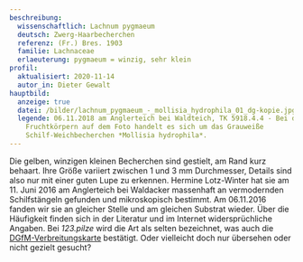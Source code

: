 ```yaml
---
beschreibung:
  wissenschaftlich: Lachnum pygmaeum
  deutsch: Zwerg-Haarbecherchen
  referenz: (Fr.) Bres. 1903
  familie: Lachnaceae
  erlaeuterung: pygmaeum = winzig, sehr klein
profil:
  aktualisiert: 2020-11-14
  autor_in: Dieter Gewalt
hauptbild:
  anzeige: true
  datei: /bilder/lachnum_pygmaeum_-_mollisia_hydrophila_01_dg-kopie.jpg
  legende: 06.11.2018 am Anglerteich bei Waldteich, TK 5918.4.4 - Bei den weißen
    Fruchtkörpern auf dem Foto handelt es sich um das Grauweiße
    Schilf-Weichbecherchen *Mollisia hydrophila*.
---
```

Die gelben, winzigen kleinen Becherchen sind gestielt, am Rand kurz behaart. Ihre Größe variiert zwischen 1 und 3 mm Durchmesser, Details sind also nur mit einer guten Lupe zu erkennen. Hermine Lotz-Winter hat sie am 11. Juni 2016 am Anglerteich bei Waldacker massenhaft an vermodernden Schilfstängeln gefunden und mikroskopisch bestimmt. Am 06.11.2016 fanden wir sie an gleicher Stelle und am gleichen Substrat wieder. Über die Häufigkeit finden sich in der Literatur und im Internet widersprüchliche Angaben. Bei *123.pilze* wird die Art als selten bezeichnet, was auch die [DGfM-Verbreitungskarte](http://www.pilze-deutschland.de/organismen/lachnum-pygmaeum-fr-bres-1903) bestätigt. Oder vielleicht doch nur übersehen oder nicht gezielt gesucht? 

